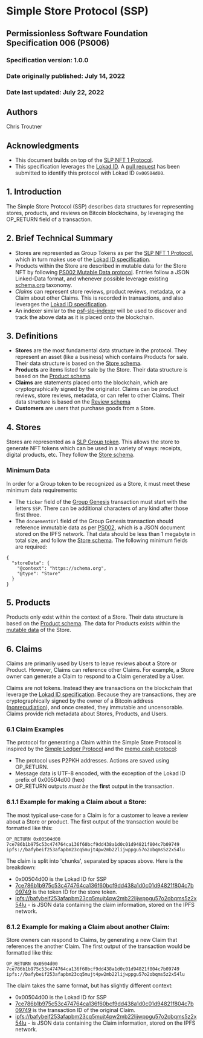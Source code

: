 # Simple Store Protocol (SSP)

## Permissionless Software Foundation Specification 006 (PS006)

### Specification version: 1.0.0

### Date originally published: July 14, 2022

### Date last updated: July 22, 2022

## Authors

Chris Troutner

## Acknowledgments

- This document builds on top of the [SLP NFT 1 Protocol](https://github.com/simpleledger/slp-specifications/blob/master/slp-nft-1.md).
- This specification leverages the [Lokad ID](https://github.com/bitcoincashorg/bitcoincash.org/blob/master/spec/op_return-prefix-guideline.md). A [pull request](https://github.com/bitcoincashorg/bitcoincash.org/pull/690) has been submitted to identify this protocol with Lokad ID `0x00504d00`.

## 1. Introduction

The Simple Store Protocol (SSP) describes data structures for representing stores, products, and reviews on Bitcoin blockchains, by leveraging the OP_RETURN field of a transaction.

## 2. Brief Technical Summary

- Stores are represented as Group Tokens as per the [SLP NFT 1 Protocol](https://github.com/simpleledger/slp-specifications/blob/master/slp-nft-1.md), which in turn makes use of the [Lokad ID specification](https://github.com/bitcoincashorg/bitcoincash.org/blob/master/spec/op_return-prefix-guideline.md).
- Products within the Store are described in mutable data for the Store NFT by following [PS002 Mutable Data protocol](https://github.com/Permissionless-Software-Foundation/specifications/blob/master/ps002-slp-mutable-data.md). Entries follow a JSON Linked-Data format, and whenever possible leverage existing [schema.org](https://schema.org/) taxonomy.
- *Claims* can represent store reviews, product reviews, metadata, or a Claim about other Claims. This is recorded in transactions, and also leverages the [Lokad ID specification](https://github.com/bitcoincashorg/bitcoincash.org/blob/master/spec/op_return-prefix-guideline.md).
- An indexer similar to the [psf-slp-indexer](https://github.com/Permissionless-Software-Foundation/psf-slp-indexer) will be used to discover and track the above data as it is placed onto the blockchain.

## 3. Definitions

- **Stores** are the most fundamental data structure in the protocol. They represent an asset (like a business) which contains Products for sale. Their data structure is based on the [Store schema](https://schema.org/Store).
- **Products** are items listed for sale by the Store. Their data structure is based on the [Product schema](https://schema.org/Product).
- **Claims** are statements placed onto the blockchain, which are cryptographically signed by the originator. Claims can be product reviews, store reviews, metadata, or can refer to other Claims. Their data structure is based on the [Review schema](https://schema.org/Review)
- **Customers** are users that purchase goods from a Store.

## 4. Stores

Stores are represented as a [SLP Group token](https://github.com/simpleledger/slp-specifications/blob/master/slp-nft-1.md). This allows the store to generate NFT tokens which can be used in a variety of ways: receipts, digital products, etc. They follow the [Store schema](https://schema.org/Store).

### Minimum Data

In order for a Group token to be recognized as a Store, it must meet these minimum data requirements:

- The `ticker` field of the [Group Genesis](https://github.com/simpleledger/slp-specifications/blob/master/slp-nft-1.md) transaction must start with the letters `SSP`. There can be additional characters of any kind after those first three.
- The `docuementUrl` field of the Group Genesis transaction should reference immutable data as per [PS002](./ps002-slp-mutable-data.md), which is a JSON document stored on the IPFS network. That data should be less than 1 megabyte in total size, and follow the [Store schema](https://schema.org/Store). The following minimum fields are required:

```
{
  "storeData": {
    "@context": "https://schema.org",
    "@type": "Store"
  }
}
```

## 5. Products

Products only exist within the context of a Store. Their data structure is based on the [Product schema](https://schema.org/Product). The data for Products exists within the [mutable data](https://github.com/Permissionless-Software-Foundation/specifications/blob/master/ps002-slp-mutable-data.md) of the Store.


## 6. Claims

Claims are primarily used by Users to leave reviews about a Store or Product. However, Claims can reference other Claims. For example, a Store owner can generate a Claim to respond to a Claim generated by a User.

Claims are not tokens. Instead they are transactions on the blockchain that leverage the [Lokad ID specification](https://github.com/bitcoincashorg/bitcoincash.org/blob/master/spec/op_return-prefix-guideline.md). Because they are transactions, they are cryptographically signed by the owner of a Bitcoin address ([nonrepudiation](https://www.techtarget.com/searchsecurity/definition/nonrepudiation)), and once created, they immutable and uncensorable. Claims provide rich metadata about Stores, Products, and Users.

### 6.1 Claim Examples
The protocol for generating a Claim within the Simple Store Protocol is inspired by the [Simple Ledger Protocol](https://github.com/simpleledger/slp-specifications/blob/master/slp-token-type-1.md) and the [memo.cash protocol](https://memo.cash/protocol):

- The protocol uses P2PKH addresses. Actions are saved using OP_RETURN.
- Message data is UTF-8 encoded, with the exception of the Lokad ID prefix of 0x00504d00 (hex)
- OP_RETURN outputs *must be* the **first** output in the transaction.

### 6.1.1 Example for making a Claim about a Store:

The most typical use-case for a Claim is for a customer to leave a review about a Store or product. The first output of the transaction would be formatted like this:

`OP_RETURN 0x00504d00 7ce786b1b975c53c474764ca136f60bcf9dd438a1d0c01d94821f804c7b09749 ipfs://bafybeif253afapbm23cq5mujt4pw2mb22lijwppgu57o2obqms5z2x54lu`

The claim is split into 'chunks', separated by spaces above. Here is the breakdown:
- 0x00504d00 is the Lokad ID for SSP
- [7ce786b1b975c53c474764ca136f60bcf9dd438a1d0c01d94821f804c7b09749](https://token.fullstack.cash/?tokenid=7ce786b1b975c53c474764ca136f60bcf9dd438a1d0c01d94821f804c7b09749) is the token ID for the store token.
- [ipfs://bafybeif253afapbm23cq5mujt4pw2mb22lijwppgu57o2obqms5z2x54lu](https://bafybeif253afapbm23cq5mujt4pw2mb22lijwppgu57o2obqms5z2x54lu.ipfs.dweb.link/data.json) - is JSON data containing the claim information, stored on the IPFS network.

### 6.1.2 Example for making a Claim about another Claim:

Store owners can respond to Claims, by generating a new Claim that references the another Claim. The first output of the transaction would be formatted like this:

`OP_RETURN 0x0504d00 7ce786b1b975c53c474764ca136f60bcf9dd438a1d0c01d94821f804c7b09749 ipfs://bafybeif253afapbm23cq5mujt4pw2mb22lijwppgu57o2obqms5z2x54lu`

The claim takes the same format, but has slightly different context:
- 0x00504d00 is the Lokad ID for SSP
- [7ce786b1b975c53c474764ca136f60bcf9dd438a1d0c01d94821f804c7b09749](https://token.fullstack.cash/?tokenid=7ce786b1b975c53c474764ca136f60bcf9dd438a1d0c01d94821f804c7b09749) is the transaction ID of the original Claim.
- [ipfs://bafybeif253afapbm23cq5mujt4pw2mb22lijwppgu57o2obqms5z2x54lu](https://bafybeif253afapbm23cq5mujt4pw2mb22lijwppgu57o2obqms5z2x54lu.ipfs.dweb.link/data.json) - is JSON data containing the Claim information, stored on the IPFS network.
